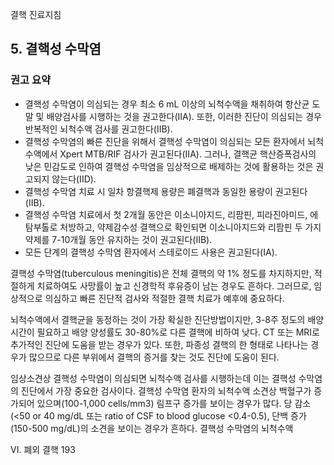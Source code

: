 결핵 진료지침

## 5. 결핵성 수막염

### 권고 요약
- 결핵성 수막염이 의심되는 경우 최소 6 mL 이상의 뇌척수액을 채취하여 항산균 도말 및 배양검사를 시행하는 것을 권고한다(IIA). 또한, 이러한 진단이 의심되는 경우 반복적인 뇌척수액 검사를 권고한다(IIB).
- 결핵성 수막염의 빠른 진단을 위해서 결핵성 수막염이 의심되는 모든 환자에서 뇌척수액에서 Xpert MTB/RIF 검사가 권고된다(IIA). 그러나, 결핵균 핵산증폭검사의 낮은 민감도로 인하여 결핵성 수막염을 임상적으로 배제하는 것에 활용하는 것은 권고되지 않는다(IID).
- 결핵성 수막염 치료 시 일차 항결핵제 용량은 폐결핵과 동일한 용량이 권고된다(IIB).
- 결핵성 수막염 치료에서 첫 2개월 동안은 이소니아지드, 리팜핀, 피라진아미드, 에탐부톨로 처방하고, 약제감수성 결핵으로 확인되면 이소니아지드와 리팜핀 두 가지 약제를 7-10개월 동안 유지하는 것이 권고된다(IIB).
- 모든 단계의 결핵성 수막염 환자에서 스테로이드 사용은 권고된다(IA).

결핵성 수막염(tuberculous meningitis)은 전체 결핵의 약 1% 정도를 차지하지만, 적절하게 치료하여도 사망률이 높고 신경학적 후유증이 남는 경우도 흔하다. 그러므로, 임상적으로 의심하고 빠른 진단적 검사와 적절한 결핵 치료가 예후에 중요하다.

뇌척수액에서 결핵균을 동정하는 것이 가장 확실한 진단방법이지만, 3-8주 정도의 배양 시간이 필요하고 배양 양성률도 30-80%로 다른 결핵에 비하여 낮다. CT 또는 MRI로 추가적인 진단에 도움을 받는 경우가 있다. 또한, 파종성 결핵의 한 형태로 나타나는 경우가 많으므로 다른 부위에서 결핵의 증거를 찾는 것도 진단에 도움이 된다.

임상소견상 결핵성 수막염이 의심되면 뇌척수액 검사를 시행하는데 이는 결핵성 수막염의 진단에서 가장 중요한 검사이다. 결핵성 수막염 환자의 뇌척수액 소견상 백혈구가 증가되어 있으며(100-1,000 cells/mm3) 림프구 증가를 보이는 경우가 많다. 당 감소(<50 or 40 mg/dL 또는 ratio of CSF to blood glucose <0.4-0.5), 단백 증가(150-500 mg/dL)의 소견을 보이는 경우가 흔하다. 결핵성 수막염의 뇌척수액

VI. 폐외 결핵 <PAGE>193
